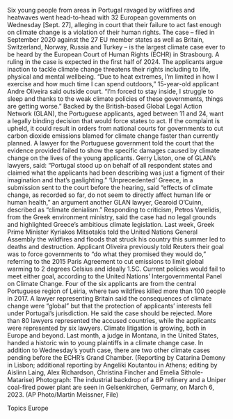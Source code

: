 Six young people from areas in Portugal ravaged by wildfires and heatwaves went head-to-head with 32 European governments on Wednesday [Sept. 27], alleging in court that their failure to act fast enough on climate change is a violation of their human rights.
The case – filed in September 2020 against the 27 EU member states as well as Britain, Switzerland, Norway, Russia and Turkey – is the largest climate case ever to be heard by the European Court of Human Rights (ECHR) in Strasbourg.
A ruling in the case is expected in the first half of 2024.
The applicants argue inaction to tackle climate change threatens their rights including to life, physical and mental wellbeing.
“Due to heat extremes, I’m limited in how I exercise and how much time I can spend outdoors,” 15-year-old applicant Andre Oliveira said outside court. “I’m forced to stay inside, I struggle to sleep and thanks to the weak climate policies of these governments, things are getting worse.”
Backed by the British-based Global Legal Action Network (GLAN), the Portuguese applicants, aged between 11 and 24, want a legally binding decision that would force states to act.
If the complaint is upheld, it could result in orders from national courts for governments to cut carbon dioxide emissions blamed for climate change faster than currently planned.
A lawyer for the Portuguese government told the court that the evidence provided failed to show the specific damages caused by climate change on the lives of the young applicants.
Gerry Liston, one of GLAN’s lawyers, said: “Portugal stood up on behalf of all respondent states and claimed what the applicants had been describing was just a figment of their imagination and that’s gaslighting.”
‘Unprecedented’ 
Greece, in a submission sent to the court before the hearing, said “effects of climate change, as recorded so far, do not seem to directly affect human life or human health,” an argument another GLAN lawyer, Gearoid O’Cuinn, described as “climate denialism.”
Responding to criticism, Petros Varelidis, from the Greek environment ministry, said the case had no legal grounds and highlighted Greece’s ambitious climate legislation.
Last week, Greek Prime Minister Kyriakos Mitsotakis told the United Nations General Assembly the wildfires and floods that struck his country this summer led to deaths and destruction.
Applicant Oliveira previously told Reuters their goal was to force governments to “do what they promised they would do,” referring to the 2015 Paris Agreement to cut emissions to limit global warming to 2 degrees Celsius and ideally 1.5C. Current policies would fail to meet either goal, according to the United Nations’ Intergovernmental Panel on Climate Change.
Four of the six applicants are from the central Portuguese region of Leiria, where two wildfires killed more than 100 people in 2017.
A lawyer representing Britain said the consequences of climate change were “global” but that the protection of applicants’ interests fell under Portugal’s jurisdiction. He said the case should be rejected.
More than 80 lawyers represented the accused countries, while the applicants were represented by six lawyers.
Climate litigation is growing, both in Europe and beyond.
Last month, a judge in Montana, in the United States, handed a historic win to young plaintiffs in a climate change case. In addition to Wednesday’s youth case, there are two other climate cases pending before the ECHR’s Grand Chamber.
(Reporting by Catarina Demony in Lisbon; additional reporting by Angeliki Koutantou in Athens; editing by Aislinn Laing, Alex Richardson, Christina Fincher and Emelia Sithole-Matarise)
Photograph: The industrial backdrop of a BP refinery and a Uniper coal-fired power plant are seen in Gelsenkirchen, Germany, on March 6, 2023. (AP Photo/Martin Meissner, File)

Topics
Europe
